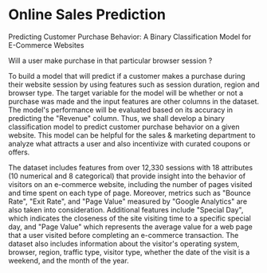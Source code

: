 # Online Sales Prediction
Predicting Customer Purchase Behavior:
A Binary Classification Model for E-Commerce Websites

Will a user make purchase in that particular browser session ?

To build a model that will predict if a customer makes a purchase during their website session by using features such as session duration, region and browser type. The target variable for the model will be whether or not a purchase was made and the input features are other columns in the dataset. The model's performance will be evaluated based on its accuracy in predicting the "Revenue" column. Thus, we shall develop a binary classification model to predict customer purchase behavior on a given website. This model can be helpful for the sales & marketing department to analyze what attracts a user and also incentivize with curated coupons or offers.

The dataset includes features from over 12,330 sessions with 18 attributes (10 numerical and 8 categorical) that provide insight into the behavior of visitors on an e-commerce website, including the number of pages visited and time spent on each type of page. Moreover, metrics such as "Bounce Rate", "Exit Rate", and "Page Value" measured by "Google Analytics" are also taken into consideration. Additional features include "Special Day", which indicates the closeness of the site visiting time to a specific special day, and "Page Value" which represents the average value for a web page that a user visited before completing an e-commerce transaction. The dataset also includes information about the visitor's operating system, browser, region, traffic type, visitor type, whether the date of the visit is a weekend, and the month of the year.
